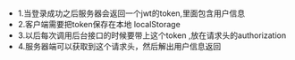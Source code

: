 ## 
- 1.当登录成功之后服务器会返回一个jwt的token,里面包含用户信息
- 2.客户端需要把token保存在本地 localStorage
- 3.以后每次调用后台接口的时候要带上这个token ,放在请求头的authorization
- 4.服务器端可以获取到这个请求头，然后解出用户信息返回